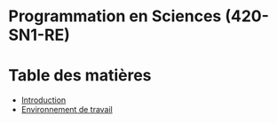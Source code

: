 # Programmation en Sciences (420-SN1-RE) <!-- omit in toc -->

# Table des matières  <!-- omit in toc -->
- [Introduction](notebooks/00_introduction.ipynb)
- [Environnement de travail](notebooks/01_environnement_de_travail.ipynb)

